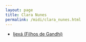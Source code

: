 ```yaml
---
layout: page
title: Clara Nunes
permalink: /midi/clara_nunes.html
---
```


* [Ijexá (Filhos de Gandhi)](https://124700.selcdn.ru/srv.victor3d.com.br/midi/ijexa.mid)